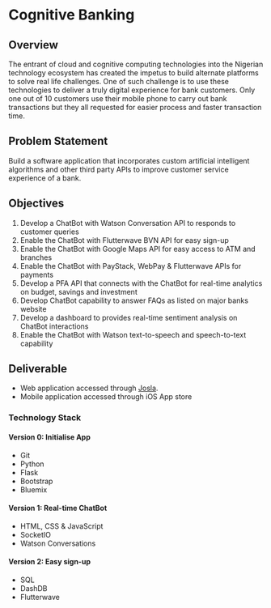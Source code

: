 # Cognitive Banking

## Overview
The entrant of cloud and cognitive computing technologies into the Nigerian technology ecosystem has created the impetus to build alternate platforms to solve real life challenges. One of such challenge is to use these technologies to deliver a truly digital experience for bank customers. Only one out of 10 customers use their mobile phone to carry out bank transactions but they all requested for easier process and faster transaction time.

## Problem Statement
Build a software application that incorporates custom artificial intelligent algorithms and other third party APIs to improve customer service experience of a bank.

## Objectives
1. Develop a ChatBot with Watson Conversation API to responds to customer queries
2. Enable the ChatBot with Flutterwave BVN API for easy sign-up
3. Enable the ChatBot with Google Maps API for easy access to ATM and branches
4. Enable the ChatBot with PayStack, WebPay & Flutterwave APIs for payments
5. Develop a PFA API that connects with the ChatBot for real-time analytics on budget, savings and investment
6. Develop ChatBot capability to answer FAQs as listed on major banks website
7. Develop a dashboard to provides real-time sentiment analysis on ChatBot interactions
8. Enable the ChatBot with Watson text-to-speech and speech-to-text capability

## Deliverable
- Web application accessed through [Josla](http://josla.com.ng/).
- Mobile application accessed through iOS App store

### Technology Stack
#### Version 0: Initialise App
- Git
- Python
- Flask
- Bootstrap
- Bluemix

#### Version 1: Real-time ChatBot
- HTML, CSS & JavaScript
- SocketIO
- Watson Conversations

#### Version 2: Easy sign-up
- SQL
- DashDB
- Flutterwave
